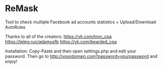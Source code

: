 # ReMask
Tool to check multiple Facebook ad accounts statistics + Upload/Download AutoRules

Thanks to all of the creators:
https://vk.com/tron_cpa
https://teleg.run/adamusfb
https://vk.com/bearded_cpa

Installation:
Copy-Paste and then open settings.php and edit your password. Then go to http://yourdomain.com?password=yourpassword and enjoy!
